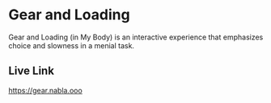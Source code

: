 # Gear and Loading

Gear and Loading (in My Body) is an interactive experience that emphasizes choice and slowness in a menial task.

## Live Link

https://gear.nabla.ooo
